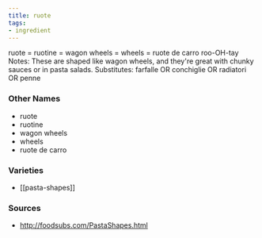 ```yaml
---
title: ruote
tags:
- ingredient
---
```

ruote = ruotine = wagon wheels = wheels = ruote de carro roo-OH-tay Notes: These are shaped like wagon wheels, and they're great with chunky sauces or in pasta salads. Substitutes: farfalle OR conchiglie OR radiatori OR penne

### Other Names

* ruote
* ruotine
* wagon wheels
* wheels
* ruote de carro

### Varieties

* [[pasta-shapes]]

### Sources
* http://foodsubs.com/PastaShapes.html
